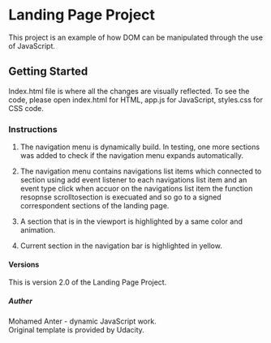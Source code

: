 # Landing Page Project
This project is an example of how DOM can be manipulated through the use of JavaScript.

## Getting Started
Index.html file is where all the changes are visually reflected. 
To see the code, please open index.html for HTML, app.js for JavaScript, styles.css for CSS code.

### Instructions
1. The navigation menu is dynamically build. In testing, one more sections was added to check if the navigation menu expands automatically. 
2. The navigation menu contains navigations list items which connected to section using add event listener to each navigations list item and an event type click when accuor on the navigations list item  the function resopnse scrolltosection is execuated and so go to a signed correspondent sections of the landing page.

3. A section that is in the viewport is highlighted by a same color and animation.
4. Current section in the navigation bar is highlighted in yellow.

#### Versions
This is version 2.0 of the Landing Page Project.
##### Auther
Mohamed Anter - dynamic JavaScript work.  
Original template is provided by Udacity.